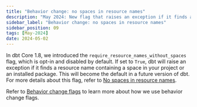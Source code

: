 ```yaml
---
title: "Behavior change: no spaces in resource names"
description: "May 2024: New flag that raises an exception if it finds a resource name containing spaces. Disabled by default."
sidebar_label: "Behavior change: no spaces in resource names"
sidebar_position: 09
tags: [May-2024]
date: 2024-05-02
---
```


In dbt Core 1.8, we introduced the `require_resource_names_without_spaces` flag, which is opt-in and disabled by default. If set to `True`, dbt will raise an exception if it finds a resource name containing a space in your project or an installed package. This will become the default in a future version of dbt. For more details about this flag, refer to [No spaces in resource names](/reference/global-configs/legacy-behaviors#no-spaces-in-resource-names).

Refer to [Behavior change flags](/reference/global-configs/legacy-behaviors#behavior-change-flags) to learn more about how we use behavior change flags.
